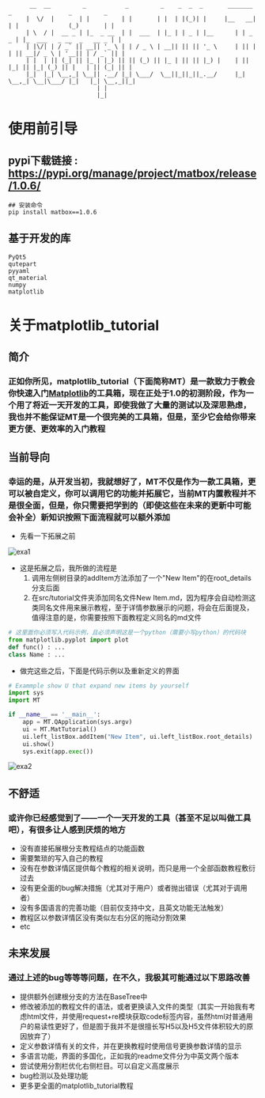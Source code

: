 ```text
      __  __         _           _         _    _  _  _       _______      _                _         _ 
     |  \/  |       | |         | |       | |  | |(_)| |     |__   __|    | |              (_)       | |
     | \  / |  __ _ | |_  _ __  | |  ___  | |_ | | _ | |__      | | _   _ | |_  ___   _ __  _   __ _ | |
     | |\/| | / _` || __|| '_ \ | | / _ \ | __|| || || '_ \     | || | | || __|/ _ \ | '__|| | / _` || |
     | |  | || (_| || |_ | |_) || || (_) || |_ | || || |_) |    | || |_| || |_| (_) || |   | || (_| || |
     |_|  |_| \__,_| \__|| .__/ |_| \___/  \__||_||_||_.__/     |_| \__,_| \__|\___/ |_|   |_| \__,_||_|
                         | |                                                                            
                         |_|                                                                            
```
# 使用前引导
## pypi下载链接 : https://pypi.org/manage/project/matbox/release/1.0.6/
```text
## 安装命令
pip install matbox==1.0.6
```
## 基于开发的库
```text
PyQt5
qutepart
pyyaml
qt_material
numpy
matplotlib
```


# 关于matplotlib_tutorial
## 简介
### 正如你所见，matplotlib_tutorial（下面简称MT）是一款致力于教会你快速入门[Matplotlib](https://matplotlib.org/)的工具箱，现在正处于1.0的初测阶段，作为一个用了将近一天开发的工具，即使我做了大量的测试以及深思熟虑，我也并不能保证MT是一个很完美的工具箱，但是，至少它会给你带来更方便、更效率的入门教程

## 当前导向
### 幸运的是，从开发当初，我就想好了，MT不仅是作为一款工具箱，更可以被自定义，你可以调用它的功能并拓展它，当前MT内置教程并不是很全面，但是，你只需要把学到的（即使这些在未来的更新中可能会补全）新知识按照下面流程就可以额外添加
* 先看一下拓展之前

![exa1](https://user-images.githubusercontent.com/88701385/226288689-ca14401e-48ad-4d9c-be50-1b5cc0f66fce.png)
  * 这是拓展之后，我所做的流程是
    1. 调用左侧树目录的addItem方法添加了一个"New Item"的在root_details分支后面
    2. 在src/tutorial文件夹添加同名文件New Item.md，因为程序会自动检测这类同名文件用来展示教程，至于详情参数展示的问题，将会在后面提及，值得注意的是，你需要按照下面教程定义同名的md文件
```python
# 这里面你必须写入代码示例，且必须声明这是一个python（需要小写python）的代码块
from matplotlib.pyplot import plot
def func() : ...
class Name : ...
```

* 做完这些之后，下面是代码示例以及重新定义的界面
```python
# Exammple show U that expand new items by yourself
import sys
import MT

if __name__ == '__main__':
    app = MT.QApplication(sys.argv)
    ui = MT.MatTutorial()
    ui.left_listBox.addItem("New Item", ui.left_listBox.root_details)
    ui.show()
    sys.exit(app.exec())
```
![exa2](https://user-images.githubusercontent.com/88701385/226288710-d92edbbb-1c75-44f0-9ab7-e04fde9562c3.png)


## 不舒适
### 或许你已经感觉到了——一个一天开发的工具（甚至不足以叫做工具吧），有很多让人感到厌烦的地方
* 没有直接拓展根分支教程结点的功能函数
* 需要繁琐的写入自己的教程
* 没有在参数详情区提供每个教程的相关说明，而只是用一个全部函数教程敷衍过去
* 没有更全面的bug解决措施（尤其对于用户）或者抛出错误（尤其对于调用者）
* 没有多国语言的完善功能（目前仅支持中文，且英文功能无法触发）
* 教程区以参数详情区没有类似左右分区的拖动分割效果
* etc

## 未来发展
### 通过上述的bug等等等问题，在不久，我极其可能通过以下思路改善
* 提供额外创建根分支的方法在BaseTree中
* 修改被添加的教程文件的语法，或者更换读入文件的类型（其实一开始我有考虑html文件，并使用request+re模块获取code标签内容，虽然html对普通用户的易读性更好了，但是囿于我并不是很擅长写H5以及H5文件体积较大的原因放弃了）
* 定义参数详情有关的文件，并在更换教程时使用信号更换参数详情的显示
* 多语言功能，界面的多国化，正如我的readme文件分为中英文两个版本
* 尝试使用分割栏优化右侧栏目。可以自定义高度展示
* bug检测以及处理功能
* 更多更全面的matplotlib_tutorial教程

